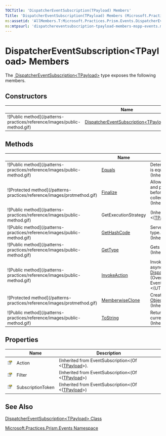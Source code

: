 ```yaml
---
TOCTitle: 'DispatcherEventSubscription(TPayload) Members'
Title: 'DispatcherEventSubscription(TPayload) Members (Microsoft.Practices.Prism.Events)'
ms:assetid: 'AllMembers.T:Microsoft.Practices.Prism.Events.DispatcherEventSubscription\`1'
ms:mtpsurl: 'dispatchereventsubscription-tpayload-members-mspp-events.md'
---
```



# DispatcherEventSubscription&lt;TPayload&gt; Members

The [ DispatcherEventSubscription&lt;TPayload&gt;](https://msdn.microsoft.com/library/microsoft.practices.prism.events.dispatchereventsubscription%601) type exposes the following members.

## Constructors


<table>

<thead>
<tr class="header">
<th> </th>
<th>Name</th>
<th>Description</th>
</tr>
</thead>
<tbody>
<tr class="odd">
<td>![Public method](/patterns-practices/reference/images/public-method.gif)</td>
<td><a href="https://msdn.microsoft.com/library/microsoft.practices.prism.events.dispatchereventsubscription%601.">DispatcherEventSubscription&lt;TPayload&gt;</a></td>
<td><div class="summary">
Creates a new instance of BackgroundEventSubscription.
</div></td>
</tr>
</tbody>
</table>

## Methods


<table>

<thead>
<tr class="header">
<th> </th>
<th>Name</th>
<th>Description</th>
</tr>
</thead>
<tbody>
<tr class="odd">
<td>![Public method](/patterns-practices/reference/images/public-method.gif)</td>
<td><a href="http://msdn.microsoft.com/en-us/library/bsc2ak47">Equals</a></td>
<td><div class="summary">
Determines whether the specified <a href="http://msdn.microsoft.com/en-us/library/e5kfa45b">Object</a> is equal to the current <a href="http://msdn.microsoft.com/en-us/library/e5kfa45b">Object</a>.
</div>
(Inherited from <a href="http://msdn.microsoft.com/en-us/library/e5kfa45b">Object</a>.)</td>
</tr>
<tr class="even">
<td>![Protected method](/patterns-practices/reference/images/protmethod.gif)</td>
<td><a href="http://msdn.microsoft.com/en-us/library/4k87zsw7">Finalize</a></td>
<td><div class="summary">
Allows an object to try to free resources and perform other cleanup operations before it is reclaimed by garbage collection.
</div>
(Inherited from <a href="http://msdn.microsoft.com/en-us/library/e5kfa45b">Object</a>.)</td>
</tr>
<tr class="odd">
<td>![Public method](/patterns-practices/reference/images/public-method.gif)</td>
<td>GetExecutionStrategy</td>
<td>(Inherited from EventSubscription&lt;(Of &lt;(<a href="/patterns-practices/reference/dispatchereventsubscription-tpayload-class-mspp-events">TPayload</a>&gt;)&gt;).)</td>
</tr>
<tr class="even">
<td>![Public method](/patterns-practices/reference/images/public-method.gif)</td>
<td><a href="http://msdn.microsoft.com/en-us/library/zdee4b3y">GetHashCode</a></td>
<td><div class="summary">
Serves as a hash function for a particular type.
</div>
(Inherited from <a href="http://msdn.microsoft.com/en-us/library/e5kfa45b">Object</a>.)</td>
</tr>
<tr class="odd">
<td>![Public method](/patterns-practices/reference/images/public-method.gif)</td>
<td><a href="http://msdn.microsoft.com/en-us/library/dfwy45w9">GetType</a></td>
<td><div class="summary">
Gets the <a href="http://msdn.microsoft.com/en-us/library/42892f65">Type</a> of the current instance.
</div>
(Inherited from <a href="http://msdn.microsoft.com/en-us/library/e5kfa45b">Object</a>.)</td>
</tr>
<tr class="even">
<td>![Public method](/patterns-practices/reference/images/public-method.gif)</td>
<td><a href="/patterns-practices/reference/dispatchereventsubscription-tpayload-invokeaction-method-mspp-events">InvokeAction</a></td>
<td><div class="summary">
Invokes the specified <a href="http://msdn.microsoft.com/en-us/library/018hxwa8">Action&lt;(Of &lt;(T&gt;)&gt;)</a> asynchronously in the specified <a href="http://msdn.microsoft.com/en-us/library/ms615907">Dispatcher</a>.
</div>
(Overrides EventSubscriptionInvokeAction(Action&lt;(Of &lt;(UTP&gt;)&gt;), UTP).)</td>
</tr>
<tr class="odd">
<td>![Protected method](/patterns-practices/reference/images/protmethod.gif)</td>
<td><a href="http://msdn.microsoft.com/en-us/library/57ctke0a">MemberwiseClone</a></td>
<td><div class="summary">
Creates a shallow copy of the current <a href="http://msdn.microsoft.com/en-us/library/e5kfa45b">Object</a>.
</div>
(Inherited from <a href="http://msdn.microsoft.com/en-us/library/e5kfa45b">Object</a>.)</td>
</tr>
<tr class="even">
<td>![Public method](/patterns-practices/reference/images/public-method.gif)</td>
<td><a href="http://msdn.microsoft.com/en-us/library/7bxwbwt2">ToString</a></td>
<td><div class="summary">
Returns a string that represents the current object.
</div>
(Inherited from <a href="http://msdn.microsoft.com/en-us/library/e5kfa45b">Object</a>.)</td>
</tr>
</tbody>
</table>

## Properties


|                                                                                                  | Name              | Description                                                                                                                                                         |
|--------------------------------------------------------------------------------------------------|-------------------|---------------------------------------------------------------------------------------------------------------------------------------------------------------------|
| ![Public property](/patterns-practices/reference/images/pubproperty.gif) | Action            | (Inherited from EventSubscription&lt;(Of &lt;([TPayload](/patterns-practices/reference/dispatchereventsubscription-tpayload-class-mspp-events)&gt;). |
| ![Public property](/patterns-practices/reference/images/pubproperty.gif) | Filter            | (Inherited from EventSubscription&lt;(Of &lt;([TPayload](/patterns-practices/reference/dispatchereventsubscription-tpayload-class-mspp-events)&gt;)|
| ![Public property](/patterns-practices/reference/images/pubproperty.gif) | SubscriptionToken | (Inherited from EventSubscription&lt;(Of &lt;([TPayload](/patterns-practices/reference/dispatchereventsubscription-tpayload-class-mspp-events)&gt;)|

## See Also

[DispatcherEventSubscription&lt;TPayload&gt; Class](/patterns-practices/reference/dispatchereventsubscription-tpayload-class-mspp-events)

[Microsoft.Practices.Prism.Events Namespace](/patterns-practices/reference/dispatchereventsubscription-tpayload-class-mspp-events)
